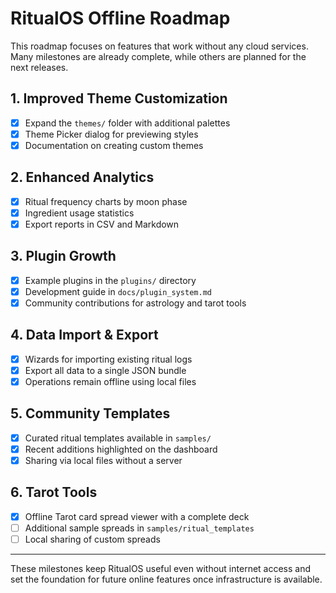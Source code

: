 # RitualOS Offline Roadmap

This roadmap focuses on features that work without any cloud services. Many milestones are already complete, while others are planned for the next releases.

## 1. Improved Theme Customization
- [x] Expand the `themes/` folder with additional palettes
- [x] Theme Picker dialog for previewing styles
- [x] Documentation on creating custom themes

## 2. Enhanced Analytics
- [x] Ritual frequency charts by moon phase
- [x] Ingredient usage statistics
- [x] Export reports in CSV and Markdown

## 3. Plugin Growth
- [x] Example plugins in the `plugins/` directory
- [x] Development guide in `docs/plugin_system.md`
- [x] Community contributions for astrology and tarot tools

## 4. Data Import & Export
- [x] Wizards for importing existing ritual logs
- [x] Export all data to a single JSON bundle
- [x] Operations remain offline using local files

## 5. Community Templates
- [x] Curated ritual templates available in `samples/`
- [x] Recent additions highlighted on the dashboard
- [x] Sharing via local files without a server

## 6. Tarot Tools
- [x] Offline Tarot card spread viewer with a complete deck
- [ ] Additional sample spreads in `samples/ritual_templates`
- [ ] Local sharing of custom spreads

---
These milestones keep RitualOS useful even without internet access and set the foundation for future online features once infrastructure is available.
